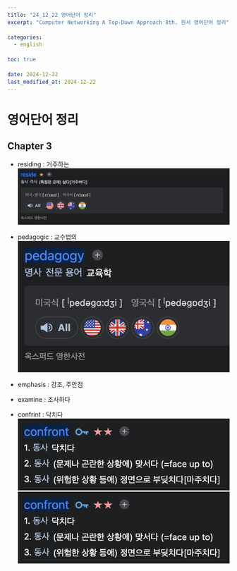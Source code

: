 ```yaml
---
title: "24_12_22 영어단어 정리"
excerpt: "Computer Networking A Top-Down Approach 8th. 원서 영어단어 정리"

categories:
  - english

toc: true

date: 2024-12-22
last_modified_at: 2024-12-22
---
```


# 영어단어 정리

## Chapter 3

- residing : 거주하는
  ![image](posts_img/english_dic/residing.jpg)

- pedagogic : 교수법의
  ![image](posts_img/english_dic/pedagogy.jpg)

- emphasis : 강조, 주안점

- examine : 조사하다

- confrint : 닥치다
  ![image](posts_img/english_dic/confront.jpg)
  ![alt text](posts_img/english_dic/confront.jpg)
